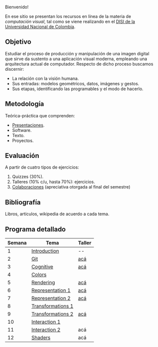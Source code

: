 Bienvenido!

En ese sitio se presentan los recursos en línea de la materia de _computación visual_, tal como se viene realizando
en el [DISI de la Universidad Nacional de Colombia](http://www.ingenieria.unal.edu.co/dependencias/departamentos/departamento-de-ingenieria-de-sistemas-e-industrial).

## Objetivo

Estudiar el proceso de producción y manipulación de una imagen digital que sirve da sustento a una aplicación visual moderna, empleando una arquitectura actual de computador. Respecto de dicho proceso buscamos discernir:

* La relación con la visión humana.
* Sus entradas: modelos geométricos, datos, imágenes y gestos.
* Sus etapas, identificando las programables y el modo de hacerlo.

## Metodología

Teórica-práctica que comprenden:

* [Presentaciones](https://github.com/orgs/VisualComputing/teams/presentations/repositories).
* Software.
* Texto.
* Proyectos.

## Evaluación

A partir de cuatro tipos de ejercicios:

1. Quizzes (30%).
2. Talleres (10% c/u, hasta 70%): ejercicios.
3. [Colaboraciones](collaborations.md) (apreciativa otorgada al final del semestre)

<!---  
Observaciones:

* Los quizzes se evaluan cuantitativamente.
* Los talleres, cualitativamente como _completados_.
* Un taller se completa mediante sustentación oral _in situ_.
--->

## Bibliografía

Libros, artículos, wikipedia de acuerdo a cada tema.

## Programa detallado

| Semana | Tema                                                                    | Taller                                                       |
|--------|-------------------------------------------------------------------------|--------------------------------------------------------------|
| 1      | [Introduction](https://github.com/VisualComputing/Introduction)         | --                                                           |
| 2      | [Git](https://github.com/VisualComputing/git)                           | [acá](https://github.com/VisualComputing/git_ws)             |
| 3      | [Cognitive](https://github.com/VisualComputing/Cognitive)               | [acá](https://github.com/VisualComputing/Cognitive_ws)       |
| 4      | [Colors](https://github.com/VisualComputing/colors)                     |                                                              |
| 5      | [Rendering](https://github.com/VisualComputing/Rendering)               | [acá](https://github.com/VisualComputing/rendering_ws)       |
| 6      | [Representation 1](https://github.com/VisualComputing/Representation)   | [acá](https://github.com/VisualComputing/meshes_ws)          |
| 7      | [Representation 2](https://github.com/VisualComputing/Curves)           | [acá](https://github.com/VisualComputing/Curves_ws)          |
| 8      | [Transformations 1](https://github.com/VisualComputing/Transformations) |                                                              |
| 9      | [Transformations 2](https://github.com/VisualComputing/Transformations) | [acá](https://github.com/VisualComputing/Transformations_ws) |
| 10     | [Interaction 1](https://github.com/VisualComputing/Interaction)         |                                                              |
| 11     | [Interaction 2](https://github.com/VisualComputing/Interaction)         | acá                                                          |
| 12     | [Shaders](https://github.com/VisualComputing/Shaders)                   | acá                                                          |

